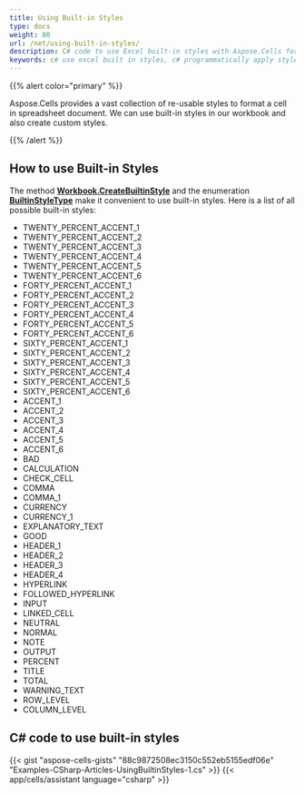 ```yaml
---
title: Using Built-in Styles
type: docs
weight: 80
url: /net/using-built-in-styles/
description: C# code to use Excel built-in styles with Aspose.Cells for .NET API
keywords: c# use excel built in styles, c# programmatically apply styles in workbook, programmatically apply styles in workbook, c# apply built in styles in excel, c# apply built in styles in workbook, c# code apply built in styles in workbook, c# code apply built in styles in excel workbook
---
```


{{% alert color="primary" %}}

Aspose.Cells provides a vast collection of re-usable styles to format a cell in spreadsheet document. We can use built-in styles in our workbook and also create custom styles.

{{% /alert %}}

## **How to use Built-in Styles**

The method [**Workbook.CreateBuiltinStyle**](https://reference.aspose.com/cells/net/aspose.cells/workbook/methods/createbuiltinstyle) and the enumeration [**BuiltinStyleType**](https://reference.aspose.com/cells/net/aspose.cells/builtinstyletype) make it convenient to use built-in styles. Here is a list of all possible built-in styles:

- TWENTY_PERCENT_ACCENT_1
- TWENTY_PERCENT_ACCENT_2
- TWENTY_PERCENT_ACCENT_3
- TWENTY_PERCENT_ACCENT_4
- TWENTY_PERCENT_ACCENT_5
- TWENTY_PERCENT_ACCENT_6
- FORTY_PERCENT_ACCENT_1
- FORTY_PERCENT_ACCENT_2
- FORTY_PERCENT_ACCENT_3
- FORTY_PERCENT_ACCENT_4
- FORTY_PERCENT_ACCENT_5
- FORTY_PERCENT_ACCENT_6
- SIXTY_PERCENT_ACCENT_1
- SIXTY_PERCENT_ACCENT_2
- SIXTY_PERCENT_ACCENT_3
- SIXTY_PERCENT_ACCENT_4
- SIXTY_PERCENT_ACCENT_5
- SIXTY_PERCENT_ACCENT_6
- ACCENT_1
- ACCENT_2
- ACCENT_3
- ACCENT_4
- ACCENT_5
- ACCENT_6
- BAD
- CALCULATION
- CHECK_CELL
- COMMA
- COMMA_1
- CURRENCY
- CURRENCY_1
- EXPLANATORY_TEXT
- GOOD
- HEADER_1
- HEADER_2
- HEADER_3
- HEADER_4
- HYPERLINK
- FOLLOWED_HYPERLINK
- INPUT
- LINKED_CELL
- NEUTRAL
- NORMAL
- NOTE
- OUTPUT
- PERCENT
- TITLE
- TOTAL
- WARNING_TEXT
- ROW_LEVEL
- COLUMN_LEVEL

## C# code to use built-in styles

{{< gist "aspose-cells-gists" "88c9872508ec3150c552eb5155edf06e" "Examples-CSharp-Articles-UsingBuiltinStyles-1.cs" >}}
{{< app/cells/assistant language="csharp" >}}